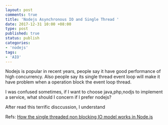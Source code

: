 ```yaml
---
layout: post
comments: true
title: 'Nodejs Asynchronous IO and Single Thread '
date: 2017-12-31 10:00 +08:00
type: post
published: true
status: publish
categories:
- 'nodejs'
tags:
- 'AIO'
---
```

<link rel="stylesheet" href="https://maxcdn.bootstrapcdn.com/font-awesome/4.7.0/css/font-awesome.min.css">

Nodejs is popular in recent years, people say it have good performance of high concurrency. Also people say its single thread event loop will make it have problem when a operation block the event loop thread.

I was confused sometimes, if I want to choose java,php,nodjs to implement a service, what should I concern if I prefer nodejs?

After read this terrific disccussion, I understand 

Refs:
[How the single threaded non blocking IO model works in Node.js](https://stackoverflow.com/questions/14795145/how-the-single-threaded-non-blocking-io-model-works-in-node-js)
























